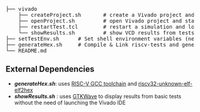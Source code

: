 <pre>
├── vivado
    ├── createProject.sh       # create a Vivado project and start GUI. Use only once. 
    ├── openProject.sh         # open Vivado project and start GUI
    ├── restartTest.tcl        # restart a simulation and log results
    └── showResults.sh         # show VCD results from tests using GTKWave
├── setTestEnv.sh      # Set shell environment variables (needs to be run before generateHex.sh)
├── generateHex.sh     # Compile & Link riscv-tests and generate hex files to be used in tests
└── README.md  
</pre>

## External Dependencies
- ***generateHex.sh***: uses [RISC-V GCC toolchain](https://github.com/riscv/riscv-gnu-toolchain) and [riscv32-unknown-elf-elf2hex](https://github.com/sifive/elf2hex)
- ***showResults.sh*** : uses [GTKWave](https://github.com/gtkwave/gtkwave) to display results from basic tests without the need of launching the Vivado IDE
